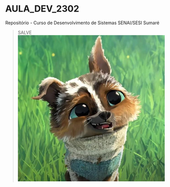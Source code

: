 # AULA_DEV_2302

Repositório - Curso de Desenvolvimento de Sistemas SENAI/SESI Sumaré
>SALVE
![EU AMO XURRAS](https://github.com/IsabellaPaty/AULA_DEV_2302/blob/main/d9fbb5536f63478fcd9ca7ef87df083e.PNG)

